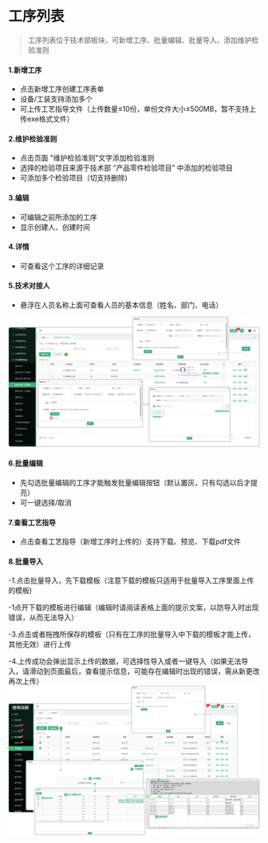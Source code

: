 # 工序列表

> 工序列表位于技术部板块，可新增工序、批量编辑、批量导入、添加维护检验准则
#### 1.新增工序
* 点击新增工序创建工序表单
* 设备/工装支持添加多个
* 可上传工艺指导文件（上传数量≤10份，单份文件大小≤500MB，暂不支持上传exe格式文件）

#### 2.维护检验准则
* 点击页面 "维护检验准则"文字添加检验准则
* 选择的检验项目来源于技术部 “产品零件检验项目” 中添加的检验项目
* 可添加多个检验项目（切支持删除)

#### 3.编辑
* 可编辑之前所添加的工序
* 显示创建人、创建时间

#### 4.详情
* 可查看这个工序的详细记录

#### 5.技术对接人
* 悬浮在人员名称上面可查看人员的基本信息（姓名、部门、电话）

![如图所示](../file/gx.png)

#### 6.批量编辑
* 先勾选批量编辑的工序才能触发批量编辑按钮（默认置灰，只有勾选以后才提亮）
* 可一键选择/取消

#### 7.查看工艺指导
* 点击查看工艺指导（新增工序时上传的）支持下载、预览、下载pdf文件

#### 8.批量导入
 -1.点击批量导入，先下载模板（注意下载的模板只适用于批量导入工序里面上传的模板)

 -1点开下载的模板进行编辑（编辑时请阅读表格上面的提示文案，以防导入时出现错误，从而无法导入）

 -3.点击或者拖拽所保存的模板（只有在工序的批量导入中下载的模板才能上传，其他无效）进行上传

 -4.上传成功会弹出显示上传的数据，可选择性导入或者一键导入（如果无法导入，请滑动到页面最后，查看提示信息，可能存在编辑时出现的错误，需从新更改再次上传）
![如图所示](../file/gx2.png)
